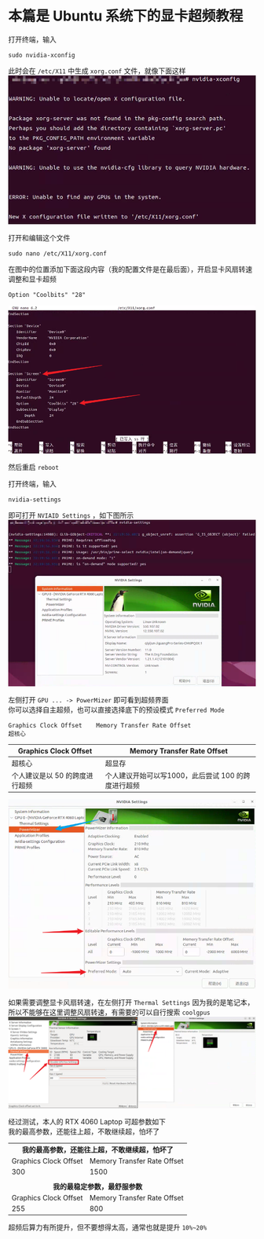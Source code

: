 # 本篇是 Ubuntu 系统下的显卡超频教程
打开终端，输入
```
sudo nvidia-xconfig
```

此时会在 `/etc/X11` 中生成 `xorg.conf` 文件，就像下面这样</br>
![nvidia-xconfig](./screenshots/nvidia-xconfig.png)

打开和编辑这个文件
```
sudo nano /etc/X11/xorg.conf
```
在图中的位置添加下面这段内容（我的配置文件是在最后面），开启显卡风扇转速调整和显卡超频
```
Option "Coolbits" "28"
```
![xorg_edited.conf](./screenshots/xorg-edited-conf.png)

然后重启 `reboot`

打开终端，输入
```
nvidia-settings
```
即可打开 `NVIAID Settings` ，如下图所示
![nvidia-settings.png](./screenshots/nvidia-settings.png)

左侧打开 `GPU ... -> PowerMizer` 即可看到超频界面</br>
你可以选择自主超频，也可以直接选择底下的预设模式 `Preferred Mode`
```
Graphics Clock Offset    Memory Transfer Rate Offset
超核心

```
| Graphics Clock Offset          | Memory Transfer Rate Offset                         |
| ------------------------------ | --------------------------------------------------- |
| 超核心                         | 超显存                                              |
| 个人建议是以 50 的跨度进行超频 | 个人建议开始可以写1000，此后尝试 100 的跨度进行超频 |
![powermizer.png](./screenshots/powermizer.png)

如果需要调整显卡风扇转速，在左侧打开 `Thermal Settings`
因为我的是笔记本，所以不能够在这里调整风扇转速，有需要的可以自行搜索 `coolgpus`
![thermal-settings.png](./screenshots/thermal-settings.png)

经过测试，本人的 RTX 4060 Laptop 可超参数如下</br>
我的最高参数，还能往上超，不敢继续超，怕坏了
<table>
  <tr>
    <td colspan="2" align="center"  ><b>我的最高参数，还能往上超，不敢继续超，怕坏了</b></td>
  </tr>
  <tr>
    <td>Graphics Clock Offset</td>
    <td>Memory Transfer Rate Offset</td>
  </tr>
  <tr>
    <td>300</td>
    <td>1500</td>
  </tr>
  <tr><td colspan="2"></td></tr>
  <tr>
    <td colspan="2" align="center"  ><b>我的最稳定参数，最舒服参数</b></td>
  </tr>
  <tr>
    <td>Graphics Clock Offset</td>
    <td>Memory Transfer Rate Offset</td>
  </tr>
  <tr>
    <td>255</td>
    <td>800</td>
  </tr>
</table>

超频后算力有所提升，但不要想得太高，通常也就是提升 `10%~20%`